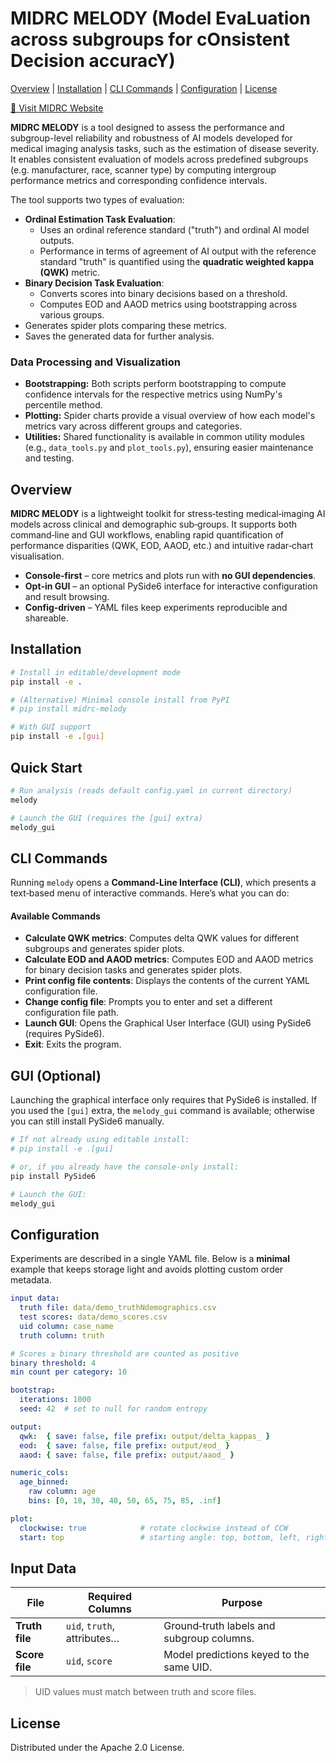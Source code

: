 # MIDRC MELODY (Model EvaLuation across subgroups for cOnsistent Decision accuracY)

[Overview](#overview) | [Installation](#installation) | [CLI Commands](#cli-commands) | [Configuration](#configuration) | [License](#license)

[📱 Visit MIDRC Website](https://www.midrc.org/)

**MIDRC MELODY** is a tool designed to assess the performance and subgroup-level reliability and robustness of AI models
developed for medical imaging analysis tasks, such as the estimation of disease severity. It enables consistent
evaluation of models across predefined subgroups (e.g. manufacturer, race, scanner type) by computing intergroup
performance metrics and corresponding confidence intervals.

The tool supports two types of evaluation:

- **Ordinal Estimation Task Evaluation**:
  - Uses an ordinal reference standard ("truth") and ordinal AI model outputs.
  - Performance in terms of agreement of AI output with the reference standard "truth" is quantified using the **quadratic
    weighted kappa (QWK)** metric.
- **Binary Decision Task Evaluation**:
  - Converts scores into binary decisions based on a threshold.
  - Computes EOD and AAOD metrics using bootstrapping across various groups.
- Generates spider plots comparing these metrics.
- Saves the generated data for further analysis.

### Data Processing and Visualization

- **Bootstrapping:** Both scripts perform bootstrapping to compute confidence intervals for the respective metrics using NumPy's percentile method.
- **Plotting:** Spider charts provide a visual overview of how each model's metrics vary across different groups and categories.
- **Utilities:** Shared functionality is available in common utility modules (e.g., `data_tools.py` and `plot_tools.py`), ensuring easier maintenance and testing.

## Overview

**MIDRC MELODY** is a lightweight toolkit for stress‑testing medical‑imaging AI models across clinical and demographic sub‑groups. It supports both command‑line and GUI workflows, enabling rapid quantification of performance disparities (QWK, EOD, AAOD, etc.) and intuitive radar‑chart visualisation.

- **Console‑first** – core metrics and plots run with **no GUI dependencies**.
- **Opt‑in GUI** – an optional PySide6 interface for interactive configuration and result browsing.
- **Config‑driven** – YAML files keep experiments reproducible and shareable.

## Installation

```bash
# Install in editable/development mode
pip install -e .

# (Alternative) Minimal console install from PyPI
# pip install midrc-melody

# With GUI support
pip install -e .[gui]
```

## Quick Start

```bash
# Run analysis (reads default config.yaml in current directory)
melody

# Launch the GUI (requires the [gui] extra)
melody_gui
```

## CLI Commands

Running `melody` opens a **Command‑Line Interface (CLI)**, which presents a text‑based menu of interactive commands. Here’s what you can do:

#### Available Commands

- **Calculate QWK metrics**: Computes delta QWK values for different subgroups and generates spider plots.
- **Calculate EOD and AAOD metrics**: Computes EOD and AAOD metrics for binary decision tasks and generates spider plots.
- **Print config file contents**: Displays the contents of the current YAML configuration file.
- **Change config file**: Prompts you to enter and set a different configuration file path.
- **Launch GUI**: Opens the Graphical User Interface (GUI) using PySide6 (requires PySide6).
- **Exit**: Exits the program.

## GUI (Optional)

Launching the graphical interface only requires that PySide6 is installed. If you used the `[gui]` extra, the `melody_gui` command is available; otherwise you can still install PySide6 manually.

```bash
# If not already using editable install:
# pip install -e .[gui]

# or, if you already have the console-only install:
pip install PySide6
```

```bash
# Launch the GUI:
melody_gui
```

## Configuration

Experiments are described in a single YAML file. Below is a **minimal** example that keeps storage light and avoids plotting custom order metadata.

```yaml
input data:
  truth file: data/demo_truthNdemographics.csv
  test scores: data/demo_scores.csv
  uid column: case_name
  truth column: truth

# Scores ≥ binary threshold are counted as positive
binary threshold: 4
min count per category: 10

bootstrap:
  iterations: 1000
  seed: 42  # set to null for random entropy

output:
  qwk:  { save: false, file prefix: output/delta_kappas_ }
  eod:  { save: false, file prefix: output/eod_ }
  aaod: { save: false, file prefix: output/aaod_ }

numeric_cols:
  age_binned:
    raw column: age
    bins: [0, 18, 30, 40, 50, 65, 75, 85, .inf]

plot:
  clockwise: true            # rotate clockwise instead of CCW
  start: top                 # starting angle: top, bottom, left, right (t/b/l/r)
```

## Input Data

| File           | Required Columns            | Purpose                                   |
| -------------- | --------------------------- | ----------------------------------------- |
| **Truth file** | `uid`, `truth`, attributes… | Ground‑truth labels and subgroup columns. |
| **Score file** | `uid`, `score`              | Model predictions keyed to the same UID.  |

> UID values must match between truth and score files.

## License

Distributed under the Apache 2.0 License.

